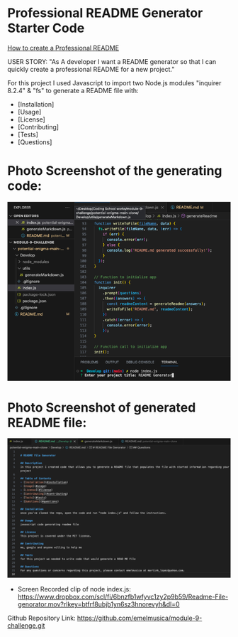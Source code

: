 # Professional README Generator Starter Code

[How to create a Professional README](https://coding-boot-camp.github.io/full-stack/github/professional-readme-guide)

USER STORY: "As A developer I want a README generator so that I can quickly create a professional README for a new project."

For this project I used Javascript to import two Node.js modules "inquirer 8.2.4" & "fs" to generate a README file with:

- [Installation]
- [Usage]
- [License]
- [Contributing]
- [Tests]
- [Questions]

# Photo Screenshot of the generating code:

![Alt text](<../Assets/ReadME Code Snippet.png>)

# Photo Screenshot of generated README file:

![Alt text](<Assets/snippet of generated readme file.png>)

- Screen Recorded clip of node index.js: https://www.dropbox.com/scl/fi/6bnzfb1wfyvc1zy2p9b59/Readme-File-genorator.mov?rlkey=btfrf8ubjb1yn6sz3hnorevyh&dl=0

Github Repository Link: https://github.com/emelmusica/module-9-challenge.git
